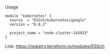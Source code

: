 Usage
```
module "kubernetes" {
  source  = "ESSch/kubernetes/google"
  version = "0.0.2"

  project_name = "node-cluster-243923"
}
```
Link: https://registry.terraform.io/modules/ESSch